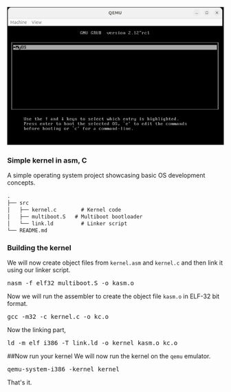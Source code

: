 <div align="center">
  <img src="MyOs.gif" alt="MyOs">
</div> 


### Simple kernel in asm, C

A simple operating system project showcasing basic OS development concepts.

```
.
├── src
│   ├── kernel.c        # Kernel code
│   ├── multiboot.S   # Multiboot bootloader
│   └── link.ld         # Linker script
└── README.md
```
### Building the kernel
We will now create object files from <code>kernel.asm</code> and <code>kernel.c</code> and then link it using our linker script.

<pre>
nasm -f elf32 multiboot.S -o kasm.o
</pre>

Now we will run the assembler to create the object file <code>kasm.o</code> in ELF-32 bit format.

<pre>
gcc -m32 -c kernel.c -o kc.o
</pre>

Now the linking part,

<pre>
ld -m elf_i386 -T link.ld -o kernel kasm.o kc.o
</pre>

##Now run your kernel
We will now run the kernel on the <code>qemu</code> emulator.

<pre>
qemu-system-i386 -kernel kernel
</pre>

That's it.
